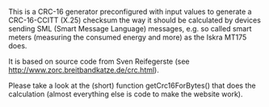 This is a CRC-16 generator preconfigured with input values to generate a CRC-16-CCITT (X.25) checksum the way it should be calculated by devices sending SML (Smart Message Language) messages, e.g. so called smart meters (measuring the consumed energy and more) as the Iskra MT175 does.

It is based on source code from Sven Reifegerste (see http://www.zorc.breitbandkatze.de/crc.html).

Please take a look at the (short) function getCrc16ForBytes() that does the calculation (almost everything else is code to make the website work).
